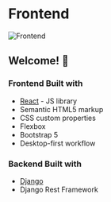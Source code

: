 # Frontend

![Frontend](./Frontend/React-travel-landing/TravelAgencyLandingPage-designdesktop.png)

## Welcome! 👋

### Frontend Built with

- [React](https://reactjs.org/) - JS library
- Semantic HTML5 markup
- CSS custom properties
- Flexbox
- Bootstrap 5
- Desktop-first workflow

### Backend Built with

- [Django](https://www.djangoproject.com/)
- Django Rest Framework
